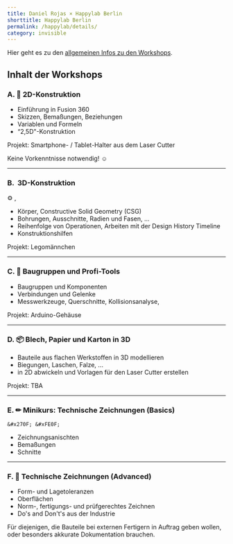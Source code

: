 ```yaml
---
title: Daniel Rojas × Happylab Berlin
shorttitle: Happylab Berlin
permalink: /happylab/details/
category: invisible
---
```


Hier geht es zu den [allgemeinen Infos zu den Workshops](/happylab).

## Inhalt der Workshops

### A. &#x1F4D0; 2D-Konstruktion
* Einführung in Fusion 360
* Skizzen, Bemaßungen, Beziehungen
* Variablen und Formeln
* “2,5D"-Konstruktion

Projekt: Smartphone- / Tablet-Halter aus dem Laser Cutter

Keine Vorkenntnisse notwendig! &#9786;

---

### B. &#xFE0F; 3D-Konstruktion

&#x2699; , &#xFE0F;
* Körper, Constructive Solid Geometry (CSG)
* Bohrungen, Ausschnitte, Radien und Fasen, ...
* Reihenfolge von Operationen, Arbeiten mit der Design History Timeline
* Konstruktionshilfen

Projekt: Legomännchen


---

### C. &#x1F529; Baugruppen und Profi-Tools
* Baugruppen und Komponenten
* Verbindungen und Gelenke
* Messwerkzeuge, Querschnitte, Kollisionsanalyse,

Projekt: Arduino-Gehäuse

---

### D. &#x1F4E6; Blech, Papier und Karton in 3D
* Bauteile aus flachen Werkstoffen in 3D modellieren
* Biegungen, Laschen, Falze, ...
* in 2D abwickeln und Vorlagen für den Laser Cutter erstellen

Projekt: TBA

---

### E. &#x270F; Minikurs: Technische Zeichnungen (Basics)

 	&#x270F; &#xFE0F;

* Zeichnungsanischten
* Bemaßungen
* Schnitte

---

### F. &#x1F527; Technische Zeichnungen (Advanced)
* Form- und Lagetoleranzen
* Oberflächen
* Norm-, fertigungs- und prüfgerechtes Zeichnen
* Do's and Don't's aus der Industrie

Für diejenigen, die Bauteile bei externen Fertigern in Auftrag geben wollen, oder besonders akkurate Dokumentation brauchen.
